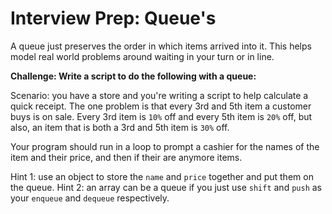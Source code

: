 # Interview Prep: Queue's


A queue just preserves the order in which items arrived into it. This helps model real world problems around waiting in your turn or in line. 

**Challenge: Write a script to do the following with a queue:**

Scenario: you have a store and you're writing a script to help calculate a quick receipt. The one problem is that every 3rd and 5th item a customer buys is on sale. Every 3rd item is `10%` off and every 5th item is `20%` off, but also, an item that is both a 3rd and 5th item is `30%` off.

Your program should run in a loop to prompt a cashier for the names of the item and their price, and then if their are anymore items.

Hint 1: use an object to store the `name` and `price` together and put them on the queue.
Hint 2: an array can be a queue if you just use `shift` and `push` as your `enqueue` and `dequeue` respectively.
